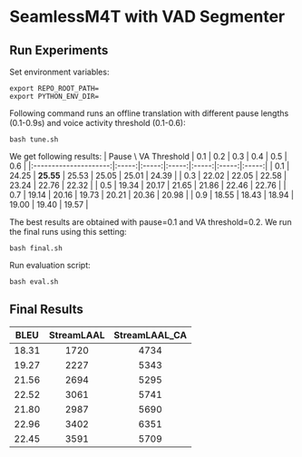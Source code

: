 # SeamlessM4T with VAD Segmenter

## Run Experiments

Set environment variables:
```
export REPO_ROOT_PATH=
export PYTHON_ENV_DIR=
```

Following command runs an offline translation with different pause lengths (0.1-0.9s) and voice activity threshold (0.1-0.6):
```
bash tune.sh
```

We get following results:
| Pause \ VA Threshold | 0.1   | 0.2   | 0.3   | 0.4   | 0.5   | 0.6   |
|:---------------------:|:-----:|:-----:|:-----:|:-----:|:-----:|:-----:|
| 0.1   | 24.25 | **25.55** | 25.53 | 25.05 | 25.01 | 24.39 |
| 0.3   | 22.02 | 22.05 | 22.58 | 23.24 | 22.76 | 22.32 |
| 0.5   | 19.34 | 20.17 | 21.65 | 21.86 | 22.46 | 22.76 |
| 0.7   | 19.14 | 20.16 | 19.73 | 20.21 | 20.36 | 20.98 |
| 0.9   | 18.55 | 18.43 | 18.94 | 19.00 | 19.40 | 19.57 |

The best results are obtained with pause=0.1 and VA threshold=0.2. We run the final runs using this setting:
```
bash final.sh
```

Run evaluation script:
```
bash eval.sh
```

## Final Results

| BLEU  | StreamLAAL | StreamLAAL_CA |
|:-----:|:----------:|:-------------:|
| 18.31 | 1720       | 4734          |
| 19.27 | 2227       | 5343          |
| 21.56 | 2694       | 5295          |
| 22.52 | 3061       | 5741          |
| 21.80 | 2987       | 5690          |
| 22.96 | 3402       | 6351          |
| 22.45 | 3591       | 5709          |
